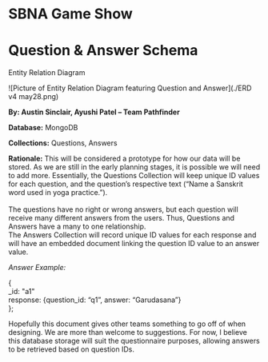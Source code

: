 # **SBNA Game Show**

# Question & Answer Schema  

Entity Relation Diagram

![Picture of Entity Relation Diagram featuring Question and Answer](./ERD v4 may28.png)

**By: Austin Sinclair, Ayushi Patel – Team Pathfinder**

**Database:** MongoDB

**Collections:** Questions, Answers

**Rationale:** This will be considered a prototype for how our data will be stored. As we are still in the early planning stages, it is possible we will need to add more. Essentially, the Questions Collection will keep unique ID values for each question, and the question’s respective text (“Name a Sanskrit word used in yoga practice.”).  
<br/>The questions have no right or wrong answers, but each question will receive many different answers from the users. Thus, Questions and Answers have a many to one relationship.  
The Answers Collection will record unique ID values for each response and will have an embedded document linking the question ID value to an answer value.

_Answer Example:_

{  
\_id: "a1"  
response: {question_id: “q1”, answer: “Garudasana”}  
};

Hopefully this document gives other teams something to go off of when designing. We are more than welcome to suggestions. For now, I believe this database storage will suit the questionnaire purposes, allowing answers to be retrieved based on question IDs.
